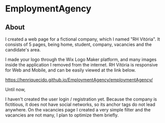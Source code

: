 # EmploymentAgency

## About


I created a web page for a fictional company, which I named "RH Vitória". It consists of 5 pages, being home, student, company, vacancies and the candidate's area.

I made your logo through the Wix Logo Maker platform, and many images inside the application I removed from the internet. RH Vitória is responsive for Web and Mobile, and can be easily viewed at the link below.

https://henriquecido.github.io/EmploymentAgency/employmentAgency/

Until now,

I haven't created the user login / registration yet.
Because the company is fictitious, it does not have social networks, so its anchor tags do not lead anywhere.
On the vacancies page I created a very simple filter and the vacancies are not many, I plan to optimize them briefly.
